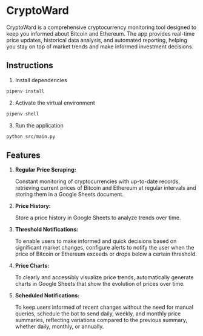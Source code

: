 # CryptoWard

CryptoWard is a comprehensive cryptocurrency monitoring tool designed to keep you informed about Bitcoin and Ethereum. The app provides real-time price updates, historical data analysis, and automated reporting, helping you stay on top of market trends and make informed investment decisions.

## **Instructions**

1. Install dependencies

```sh
pipenv install
```

2. Activate the virtual environment

```sh
pipenv shell
```

3. Run the application

```sh
python src/main.py
```

## **Features**

1. **Regular Price Scraping:**

    Constant monitoring of cryptocurrencies with up-to-date records, retrieving current prices of Bitcoin and Ethereum at regular intervals and storing them in a Google Sheets document.

2. **Price History:**

    Store a price history in Google Sheets to analyze trends over time.

3. **Threshold Notifications:**

    To enable users to make informed and quick decisions based on significant market changes, configure alerts to notify the user when the price of Bitcoin or Ethereum exceeds or drops below a certain threshold.

4. **Price Charts:**

    To clearly and accessibly visualize price trends, automatically generate charts in Google Sheets that show the evolution of prices over time.

5. **Scheduled Notifications:**

    To keep users informed of recent changes without the need for manual queries, schedule the bot to send daily, weekly, and monthly price summaries, reflecting variations compared to the previous summary, whether daily, monthly, or annually.
